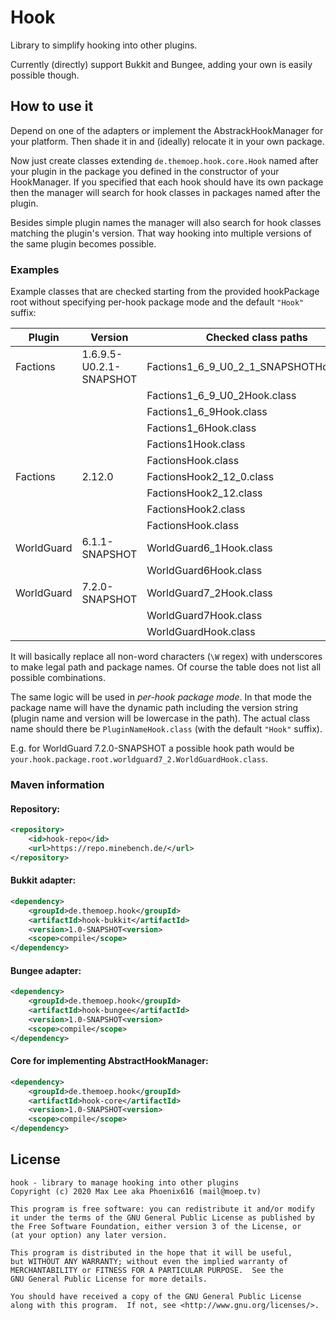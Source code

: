 # Hook

Library to simplify hooking into other plugins.

Currently (directly) support Bukkit and Bungee, adding your own is easily possible though.

## How to use it

Depend on one of the adapters or implement the AbstrackHookManager for your platform. 
Then shade it in and (ideally) relocate it in your own package.

Now just create classes extending `de.themoep.hook.core.Hook` named after your plugin
in the package you defined in the constructor of your HookManager.
If you specified that each hook should have its own package then the manager will
search for hook classes in packages named after the plugin.

Besides simple plugin names the manager will also search for hook classes matching the
plugin's version. That way hooking into multiple versions of the same plugin becomes
possible.

### Examples

Example classes that are checked starting from the provided hookPackage root 
without specifying per-hook package mode and the default `"Hook"` suffix:

| Plugin     | Version                 | Checked class paths                      |
|------------|-------------------------|------------------------------------------|
| Factions   | 1.6.9.5-U0.2.1-SNAPSHOT | Factions1_6_9_U0_2_1_SNAPSHOTHook.class  |
|            |                         | Factions1_6_9_U0_2Hook.class             |
|            |                         | Factions1_6_9Hook.class                  |
|            |                         | Factions1_6Hook.class                    |
|            |                         | Factions1Hook.class                      |
|            |                         | FactionsHook.class                       |
| Factions   | 2.12.0                  | FactionsHook2_12_0.class                 |
|            |                         | FactionsHook2_12.class                   |
|            |                         | FactionsHook2.class                      |
|            |                         | FactionsHook.class                       |
| WorldGuard | 6.1.1-SNAPSHOT          | WorldGuard6_1Hook.class                  |
|            |                         | WorldGuard6Hook.class                    |
| WorldGuard | 7.2.0-SNAPSHOT          | WorldGuard7_2Hook.class                  |
|            |                         | WorldGuard7Hook.class                    |
|            |                         | WorldGuardHook.class                     |

It will basically replace all non-word characters (`\W` regex) with underscores to make
legal path and package names. Of course the table does not list all possible combinations.

The same logic will be used in *per-hook package mode*. In that mode the package name will
have the dynamic path including the version string (plugin name and version will be
lowercase in the path). The actual class name should there be `PluginNameHook.class` 
(with the default `"Hook"` suffix).

E.g. for WorldGuard 7.2.0-SNAPSHOT a possible hook path would be `your.hook.package.root.worldguard7_2.WorldGuardHook.class`.

### Maven information

#### Repository:

```xml
<repository>
    <id>hook-repo</id>
    <url>https://repo.minebench.de/</url>
</repository>
```

#### Bukkit adapter:

```xml
<dependency>
    <groupId>de.themoep.hook</groupId>
    <artifactId>hook-bukkit</artifactId>
    <version>1.0-SNAPSHOT<version>
    <scope>compile</scope>
</dependency>
```

#### Bungee adapter:

```xml
<dependency>
    <groupId>de.themoep.hook</groupId>
    <artifactId>hook-bungee</artifactId>
    <version>1.0-SNAPSHOT<version>
    <scope>compile</scope>
</dependency>
```

#### Core for implementing AbstractHookManager:

```xml
<dependency>
    <groupId>de.themoep.hook</groupId>
    <artifactId>hook-core</artifactId>
    <version>1.0-SNAPSHOT<version>
    <scope>compile</scope>
</dependency>
```

## License

```
hook - library to manage hooking into other plugins
Copyright (c) 2020 Max Lee aka Phoenix616 (mail@moep.tv)

This program is free software: you can redistribute it and/or modify
it under the terms of the GNU General Public License as published by
the Free Software Foundation, either version 3 of the License, or
(at your option) any later version.

This program is distributed in the hope that it will be useful,
but WITHOUT ANY WARRANTY; without even the implied warranty of
MERCHANTABILITY or FITNESS FOR A PARTICULAR PURPOSE.  See the
GNU General Public License for more details.

You should have received a copy of the GNU General Public License
along with this program.  If not, see <http://www.gnu.org/licenses/>.
```